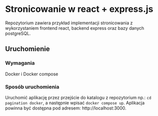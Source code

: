 # Stronicowanie w react + express.js
Repozytorium zawiera przykład implementacji stronicowania z wykorzystaniem frontend react, backend express oraz bazy danych postgreSQL.

## Uruchomienie
### Wymagania
Docker i Docker compose
### Sposób uruchomienia
Uruchomić aplikację przez przejście do katalogu z repozytorium np.: `cd pagination docker`, a następnie wpisać `docker compose up`. Aplikacja powinna być dostępna pod adresem: http://localhost:3000.